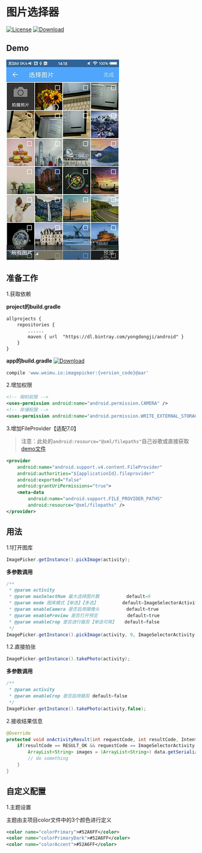 # 图片选择器
[![License](https://img.shields.io/badge/license-Apache%202-green.svg)](https://www.apache.org/licenses/LICENSE-2.0)
[ ![Download](https://api.bintray.com/packages/yongdongji/android/imagepicker/images/download.svg) ](https://bintray.com/yongdongji/android/imagepicker/_latestVersion)

## Demo
![](https://github.com/CaoyangLee/ImagePicker/blob/master/img/img_demo.jpg)

## 准备工作 
1.获取依赖

**project的build.gradle**

```
allprojects {
    repositories {
        ......        
        maven { url  "https://dl.bintray.com/yongdongji/android" }
    }
}
```
**app的build.gradle**
[ ![Download](https://api.bintray.com/packages/yongdongji/android/imagepicker/images/download.svg) ](https://bintray.com/yongdongji/android/imagepicker/_latestVersion)

```gradle
compile 'www.weimu.io:imagepicker:{version_code}@aar'
```

2.增加权限

```xml
<!-- 相机权限 -->
<uses-permission android:name="android.permission.CAMERA" />
<!-- 存储权限 -->
<uses-permission android:name="android.permission.WRITE_EXTERNAL_STORAGE" />
```  

3.增加FileProvider【适配7.0】

> 注意：此处的```android:resource="@xml/filepaths"```自己谷歌或直接获取[demo文件](https://github.com/CaoyangLee/ImagePicker/blob/master/app/src/main/res/xml/filepaths.xml)

```xml
<provider
    android:name="android.support.v4.content.FileProvider"
    android:authorities="${applicationId}.fileprovider"
    android:exported="false"
    android:grantUriPermissions="true">
    <meta-data
        android:name="android.support.FILE_PROVIDER_PATHS"
        android:resource="@xml/filepaths" />
</provider>
```

## 用法

1.1打开图库
```java
ImagePicker.getInstance().pickImage(activity);
```

**多参数调用**
```java
/**
 * @param activity
 * @param maxSelectNum 最大选择图片数          default=9
 * @param mode 图库模式【单选】【多选】         default=ImageSelectorActivity.MODE_MULTIPLE
 * @param enableCamera 是否启用摄像头          default=true
 * @param enablePreview 是否打开预览           default=true
 * @param enableCrop 是否进行裁剪【单选可用】   default=false
 */
ImagePicker.getInstance().pickImage(activity, 9, ImageSelectorActivity.MODE_MULTIPLE, true, true, false);
```


1.2.直接拍张
```java
ImagePicker.getInstance().takePhoto(activity);
```

**多参数调用**
```java
/**
 * @param activity
 * @param enableCrop 是否启用裁剪 default=false
 */
ImagePicker.getInstance().takePhoto(activity,false);
```

2.接收结果信息
``` java
@Override
protected void onActivityResult(int requestCode, int resultCode, Intent data) {
    if(resultCode == RESULT_OK && requestCode == ImageSelectorActivity.REQUEST_IMAGE){
        ArrayList<String> images = (ArrayList<String>) data.getSerializableExtra(ImageSelectorActivity.REQUEST_OUTPUT);
        // do something
    }
}
```
## 自定义配置
1.主题设置

主题由主项目color文件中的3个颜色进行定义
```xml
<color name="colorPrimary">#52A6FF</color>
<color name="colorPrimaryDark">#52A6FF</color>
<color name="colorAccent">#52A6FF</color>
```  
